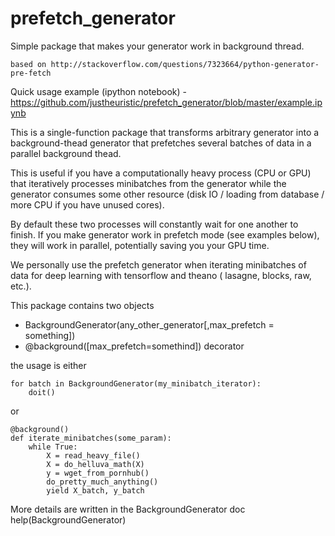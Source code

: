 # prefetch_generator
Simple package that makes your generator work in background thread.


`based on http://stackoverflow.com/questions/7323664/python-generator-pre-fetch`

Quick usage example (ipython notebook) - https://github.com/justheuristic/prefetch_generator/blob/master/example.ipynb


This is a single-function package that transforms arbitrary generator into a background-thead generator that prefetches several batches of data in a parallel background thead.

This is useful if you have a computationally heavy process (CPU or GPU) that iteratively processes minibatches from the generator while the generator consumes some other resource (disk IO / loading from database / more CPU if you have unused cores). 

By default these two processes will constantly wait for one another to finish. If you make generator work in prefetch mode (see examples below), they will work in parallel, potentially saving you your GPU time.

We personally use the prefetch generator when iterating minibatches of data for deep learning with tensorflow and theano ( lasagne, blocks, raw, etc.).

This package contains two objects
 - BackgroundGenerator(any_other_generator[,max_prefetch = something])
 - @background([max_prefetch=somethind]) decorator

the usage is either

```
for batch in BackgroundGenerator(my_minibatch_iterator):
    doit()
```

or

```
@background()
def iterate_minibatches(some_param):
    while True:
        X = read_heavy_file()
        X = do_helluva_math(X)
        y = wget_from_pornhub()
        do_pretty_much_anything()
        yield X_batch, y_batch
```

More details are written in the BackgroundGenerator doc
help(BackgroundGenerator)
